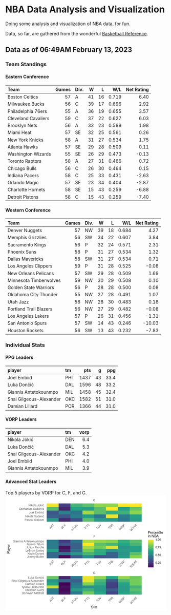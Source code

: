 # NBA Data Analysis and Visualization

Doing some analysis and visualization of NBA data, for fun.

Data, so far, are gathered from the wonderful [Basketball
Reference](https://www.basketball-reference.com/).

## Data as of 06:49AM February 13, 2023

### Team Standings

#### Eastern Conference

| Team                | Games | Div. |   W |   L |   W/L | Net Rating |
|:--------------------|------:|:-----|----:|----:|------:|-----------:|
| Boston Celtics      |    57 | A    |  41 |  16 | 0.719 |       6.40 |
| Milwaukee Bucks     |    56 | C    |  39 |  17 | 0.696 |       2.92 |
| Philadelphia 76ers  |    55 | A    |  36 |  19 | 0.655 |       3.57 |
| Cleveland Cavaliers |    59 | C    |  37 |  22 | 0.627 |       6.03 |
| Brooklyn Nets       |    56 | A    |  33 |  23 | 0.589 |       1.98 |
| Miami Heat          |    57 | SE   |  32 |  25 | 0.561 |       0.26 |
| New York Knicks     |    58 | A    |  31 |  27 | 0.534 |       1.75 |
| Atlanta Hawks       |    57 | SE   |  29 |  28 | 0.509 |       0.11 |
| Washington Wizards  |    55 | SE   |  26 |  29 | 0.473 |      -0.13 |
| Toronto Raptors     |    58 | A    |  27 |  31 | 0.466 |       0.72 |
| Chicago Bulls       |    56 | C    |  26 |  30 | 0.464 |       0.15 |
| Indiana Pacers      |    58 | C    |  25 |  33 | 0.431 |      -2.63 |
| Orlando Magic       |    57 | SE   |  23 |  34 | 0.404 |      -2.87 |
| Charlotte Hornets   |    58 | SE   |  15 |  43 | 0.259 |      -6.88 |
| Detroit Pistons     |    58 | C    |  15 |  43 | 0.259 |      -7.40 |

#### Western Conference

| Team                   | Games | Div. |   W |   L |   W/L | Net Rating |
|:-----------------------|------:|:-----|----:|----:|------:|-----------:|
| Denver Nuggets         |    57 | NW   |  39 |  18 | 0.684 |       4.27 |
| Memphis Grizzlies      |    56 | SW   |  34 |  22 | 0.607 |       3.84 |
| Sacramento Kings       |    56 | P    |  32 |  24 | 0.571 |       2.31 |
| Phoenix Suns           |    58 | P    |  31 |  27 | 0.534 |       1.32 |
| Dallas Mavericks       |    58 | SW   |  31 |  27 | 0.534 |       0.71 |
| Los Angeles Clippers   |    59 | P    |  31 |  28 | 0.525 |      -0.08 |
| New Orleans Pelicans   |    57 | SW   |  29 |  28 | 0.509 |       1.69 |
| Minnesota Timberwolves |    59 | NW   |  30 |  29 | 0.508 |       0.10 |
| Golden State Warriors  |    56 | P    |  28 |  28 | 0.500 |       0.08 |
| Oklahoma City Thunder  |    55 | NW   |  27 |  28 | 0.491 |       1.07 |
| Utah Jazz              |    58 | NW   |  28 |  30 | 0.483 |       0.18 |
| Portland Trail Blazers |    56 | NW   |  27 |  29 | 0.482 |      -0.08 |
| Los Angeles Lakers     |    57 | P    |  26 |  31 | 0.456 |      -1.31 |
| San Antonio Spurs      |    57 | SW   |  14 |  43 | 0.246 |     -10.03 |
| Houston Rockets        |    56 | SW   |  13 |  43 | 0.232 |      -7.83 |

### Individual Stats

#### PPG Leaders

| player                  | tm  |  pts |   g |  ppg |
|:------------------------|:----|-----:|----:|-----:|
| Joel Embiid             | PHI | 1437 |  43 | 33.4 |
| Luka Dončić             | DAL | 1596 |  48 | 33.2 |
| Giannis Antetokounmpo   | MIL | 1458 |  45 | 32.4 |
| Shai Gilgeous-Alexander | OKC | 1582 |  51 | 31.0 |
| Damian Lillard          | POR | 1366 |  44 | 31.0 |

#### VORP Leaders

| player                  | tm  | vorp |
|:------------------------|:----|-----:|
| Nikola Jokić            | DEN |  6.4 |
| Luka Dončić             | DAL |  5.3 |
| Shai Gilgeous-Alexander | OKC |  4.2 |
| Joel Embiid             | PHI |  4.0 |
| Giannis Antetokounmpo   | MIL |  3.9 |

#### Advanced Stat Leaders

Top 5 players by VORP for C, F, and G.
![](README_files/figure-gfm/README-unnamed-chunk-7-1.png)<!-- -->
